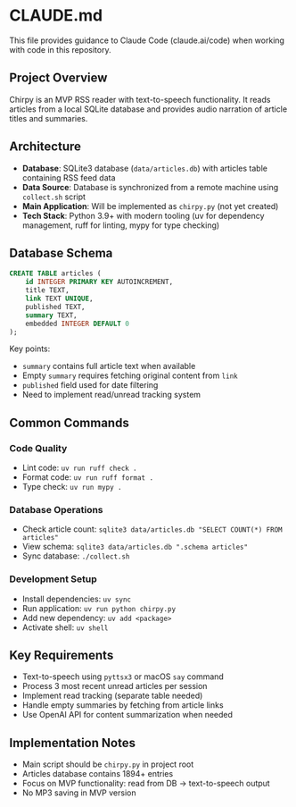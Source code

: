 # CLAUDE.md

This file provides guidance to Claude Code (claude.ai/code) when working with code in this repository.

## Project Overview

Chirpy is an MVP RSS reader with text-to-speech functionality. It reads articles from a local SQLite database and provides audio narration of article titles and summaries.

## Architecture

- **Database**: SQLite3 database (`data/articles.db`) with articles table containing RSS feed data
- **Data Source**: Database is synchronized from a remote machine using `collect.sh` script
- **Main Application**: Will be implemented as `chirpy.py` (not yet created)
- **Tech Stack**: Python 3.9+ with modern tooling (uv for dependency management, ruff for linting, mypy for type checking)

## Database Schema

```sql
CREATE TABLE articles (
    id INTEGER PRIMARY KEY AUTOINCREMENT,
    title TEXT,
    link TEXT UNIQUE,
    published TEXT,
    summary TEXT,
    embedded INTEGER DEFAULT 0
);
```

Key points:
- `summary` contains full article text when available
- Empty `summary` requires fetching original content from `link`
- `published` field used for date filtering
- Need to implement read/unread tracking system

## Common Commands

### Code Quality
- Lint code: `uv run ruff check .`
- Format code: `uv run ruff format .`
- Type check: `uv run mypy .`

### Database Operations
- Check article count: `sqlite3 data/articles.db "SELECT COUNT(*) FROM articles"`
- View schema: `sqlite3 data/articles.db ".schema articles"`
- Sync database: `./collect.sh`

### Development Setup
- Install dependencies: `uv sync`
- Run application: `uv run python chirpy.py`
- Add new dependency: `uv add <package>`
- Activate shell: `uv shell`

## Key Requirements

- Text-to-speech using `pyttsx3` or macOS `say` command
- Process 3 most recent unread articles per session
- Implement read tracking (separate table needed)
- Handle empty summaries by fetching from article links
- Use OpenAI API for content summarization when needed

## Implementation Notes

- Main script should be `chirpy.py` in project root
- Articles database contains 1894+ entries
- Focus on MVP functionality: read from DB → text-to-speech output
- No MP3 saving in MVP version
